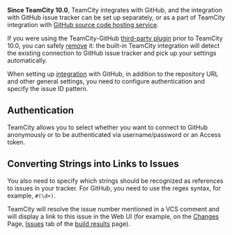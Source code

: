 [//]: # (title: GitHub)
[//]: # (auxiliary-id: GitHub)
__Since TeamCity 10.0__, TeamCity integrates with GitHub, and the integration with GitHub issue tracker can be set up separately, or as a part of TeamCity integration with [GitHub source code hosting service](integrating-teamcity-with-vcs-hosting-services.md).

<tip>

If you were using the TeamCity\-GitHub [third-party plugin](https://github.com/milgner/TeamCityGithub) prior to TeamCity 10.0, you can safely [remove](installing-additional-plugins.md#Uninstalling+a+plugin+via+Web+UI) it: the built\-in TeamCity integration will detect the existing connection to GitHub issue tracker and pick up your settings automatically.
</tip>

  

When setting up [integration](integrating-teamcity-with-issue-tracker.md#Enabling+Issue+Tracker+Integration) with GitHub, in addition to the repository URL and other general settings, you need to configure authentication and specify the issue ID pattern.

## Authentication

TeamCity allows you to select whether you want to connect to GitHub anonymously or to be authenticated via username/password or an Access token.

## Converting Strings into Links to Issues

You also need to specify which strings should be recognized as references to issues in your tracker. For GitHub, you need to use the regex syntax, for example, `#(\d+)`.

TeamCity will resolve the issue number mentioned in a VCS comment  and will display a link to this issue in the Web UI (for example, on the [Changes](working-with-build-results.md#Changes) Page, [Issues](working-with-build-results.md#Related+Issues) tab of the [build results](working-with-build-results.md) page).
